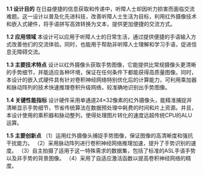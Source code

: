 **1.1   设计目的**
在日益便捷的信息获取和传递中，听障人士却因听力损害而面临交流难题。这一设计以普及化先进科技，改善听障人士生活为目标，利用红外摄像技术和嵌入式硬件，将手语拼写高效转换为文本，提供更加便捷的交流方式。
 
**1.2   应用领域**
本设计可以应用于听障人士的日常生活，通过提供便捷的手语输入方式改善他们的交流体验。同时，也能用于帮助非听障人士理解和学习手语，促进信息无障碍交流。
 
**1.3   主要技术特点**
设计以红外摄像头获取手势图像，它能提供比常规摄像头更清晰的手势细节，并能适应各种环境，保证在任何条件下都能获得高质量图像。同时，本设计的嵌入式硬件具有针对卷积神经网络特别优化后的计算能力，可利用乘加器和脉动阵列的技术快速推理卷积升级网络，较准确地识别出手势图像。
 
**1.4   关键性能指标**
设计硬件采用单通道24×32像素的红外摄像头，能精准捕捉并清晰显示手势细节，节省传统算法在数据预处理中耗费的时间和片上资源。并且，本设计使用的乘积器和脉动整列，使得处理图片转化的速度远超传统CPU的ALU运算。
 
**1.5   主要创新点**
（1）运用红外摄像头捕捉手势图像，保证图像的高清晰度和强抗干扰能力。
（2）采用脉动阵列进行卷积神经网络推理加速，提升了手势识别的速度。
（3）自主拍摄了适用于这一特殊需求的数据集，包括了标准的ASL手语手势以及非手势的背景图像。
（4）采用了自适应激活函数以提高卷积神经网络的精度。

